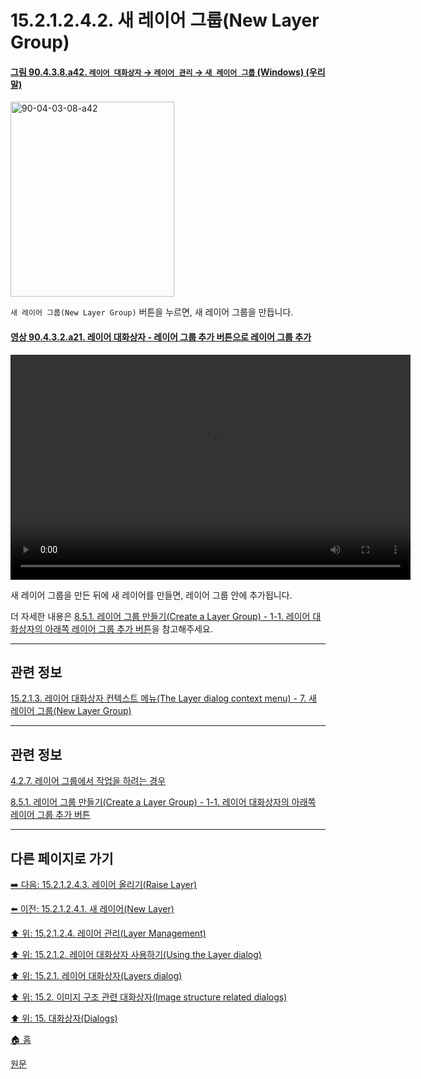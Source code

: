 # 15.2.1.2.4.2. 새 레이어 그룹(New Layer Group)

<a id="90-04-03-08-a42"></a>

#### [그림 90.4.3.8.a42. `레이어 대화상자` → `레이어 관리` → `새 레이어 그룹` (Windows) (우리말)](./90-04-03-08-bottom_bar_buttons.md#90-04-03-08-a42)
<img width="262" height="312" alt="90-04-03-08-a42" src="https://github.com/wonder13662/gimp/assets/15767104/153f2e2b-995f-43d6-a5c4-a1e195116b46" />

`새 레이어 그룹(New Layer Group)` 버튼을 누르면, 새 레이어 그룹을 만듭니다.

<a id="90-04-03-02-a21"></a>

#### [영상 90.4.3.2.a21. 레이어 대화상자 - 레이어 그룹 추가 버튼으로 레이어 그룹 추가](./90-04-03-02-layer_group.md#90-04-03-02-a21)
<video controls="controls" width="640" height="360" src="https://github.com/wonder13662/gimp/assets/15767104/d41a23d7-ca29-4045-8ab8-be7e4932b61c"></video>

새 레이어 그룹을 만든 뒤에 새 레이어를 만들면, 레이어 그룹 안에 추가됩니다.

더 자세한 내용은 [8.5.1. 레이어 그룹 만들기(Create a Layer Group) - 1-1. 레이어 대화상자의 아래쪽 레이어 그룹 추가 버튼](./08-05-01-create_a_layer_group.md#08-05-01-s1-01)을 참고해주세요.

***

## 관련 정보

[15.2.1.3. 레이어 대화상자 컨텍스트 메뉴(The Layer dialog context menu) - 7. 새 레이어 그룹(New Layer Group)](./15-02-01-03-the_layer_dialog_context_menu.md#15-02-01-03-s7)

***

## 관련 정보

[4.2.7. 레이어 그룹에서 작업을 하려는 경우](./04-02-07-you-are-trying-to-act-on-a-layer-group.md)

[8.5.1. 레이어 그룹 만들기(Create a Layer Group) - 1-1. 레이어 대화상자의 아래쪽 레이어 그룹 추가 버튼](./08-05-01-create_a_layer_group.md#08-05-01-s1-01)

***

## 다른 페이지로 가기

[➡️ 다음: 15.2.1.2.4.3. 레이어 올리기(Raise Layer)](./15-02-01-02-04-03-raise_layer.md)

[⬅️ 이전: 15.2.1.2.4.1. 새 레이어(New Layer)](./15-02-01-02-04-01-new_layer.md)

[⬆️ 위: 15.2.1.2.4. 레이어 관리(Layer Management)](./15-02-01-02-04-00-layer_management.md)

[⬆️ 위: 15.2.1.2. 레이어 대화상자 사용하기(Using the Layer dialog)](./15-02-01-02-00-using_the_layer_dialog.md)

[⬆️ 위: 15.2.1. 레이어 대화상자(Layers dialog)](./15-02-01-00-layers-dialog.md)

[⬆️ 위: 15.2. 이미지 구조 관련 대화상자(Image structure related dialogs)](./15-02-00-image-structure-related-dialogs.md)

[⬆️ 위: 15. 대화상자(Dialogs)](./15-00-dialogs.md)

[🏠 홈](./00-home.md)

[원문](https://docs.gimp.org/2.10/ko/gimp-dialogs-structure.html#gimp-layer-new-group)